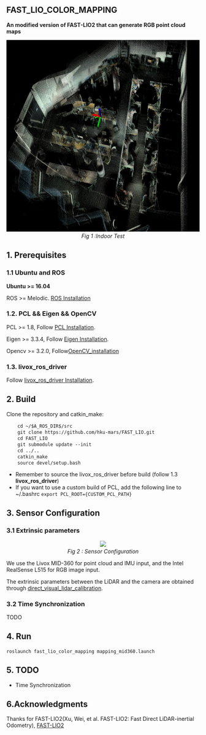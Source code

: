 ## FAST_LIO_COLOR_MAPPING
**An modified version of FAST-LIO2 that can generate RGB point cloud maps**

<p align="center">
  <img src="doc/indoor.png" height="500"/>
  <br>
  <em>Fig 1 :Indoor Test</em>
</p>

## 1. Prerequisites
### 1.1 **Ubuntu** and **ROS**
**Ubuntu >= 16.04**

ROS    >= Melodic. [ROS Installation](http://wiki.ros.org/ROS/Installation)

### 1.2. **PCL && Eigen && OpenCV**
PCL    >= 1.8,   Follow [PCL Installation](http://www.pointclouds.org/downloads/linux.html).

Eigen  >= 3.3.4, Follow [Eigen Installation](http://eigen.tuxfamily.org/index.php?title=Main_Page).

Opencv >= 3.2.0, Follow[OpenCV_installation](https://github.com/opencv/opencv)
### 1.3. **livox_ros_driver**
Follow [livox_ros_driver Installation](https://github.com/Livox-SDK/livox_ros_driver).

## 2. Build

Clone the repository and catkin_make:

```
    cd ~/$A_ROS_DIR$/src
    git clone https://github.com/hku-mars/FAST_LIO.git
    cd FAST_LIO
    git submodule update --init
    cd ../..
    catkin_make
    source devel/setup.bash
```
- Remember to source the livox_ros_driver before build (follow 1.3 **livox_ros_driver**)
- If you want to use a custom build of PCL, add the following line to ~/.bashrc
```export PCL_ROOT={CUSTOM_PCL_PATH}```
## 3. Sensor Configuration
### 3.1 Extrinsic parameters
<p align="center">
  <img src="doc/sensors.png" height="500"/>
  <br>
  <em>Fig 2 : Sensor Configuration</em>
</p>

We use the Livox MID-360 for point cloud and IMU input, and the Intel RealSense L515 for RGB image input.

The extrinsic parameters between the LiDAR and the camera are obtained through [direct_visual_lidar_calibration](https://github.com/koide3/direct_visual_lidar_calibration).
### 3.2 Time Synchronization
TODO

## 4. Run
```
roslaunch fast_lio_color_mapping mapping_mid360.launch
```
## 5. TODO
- Time Synchronization

## 6.Acknowledgments

Thanks for FAST-LIO2(Xu, Wei, et al. FAST-LIO2: Fast Direct LiDAR-inertial Odometry), [FAST-LIO2](https://github.com/hku-mars/FAST_LIO)
